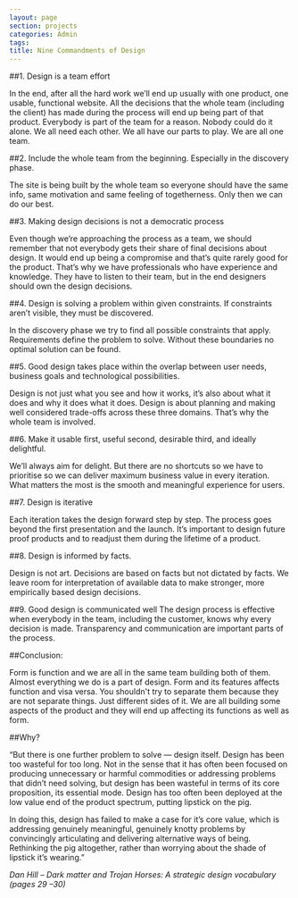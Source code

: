 ```yaml
---
layout: page
section: projects
categories: Admin
tags:
title: Nine Commandments of Design
---
```


##1. Design is a team effort

In the end, after all the hard work we’ll end up usually with one product, one usable, functional website. All the decisions that the whole team (including the client) has made during the process will end up being part of that product. Everybody is part of the team for a reason. Nobody could do it alone. We all need each other. We all have our parts to play. We are all one team.

##2. Include the whole team from the beginning. Especially in the discovery phase.

The site is being built by the whole team so everyone should have the same info, same motivation and same feeling of togetherness. Only then we can do our best.

##3. Making design decisions is not a democratic process

Even though we’re approaching the process as a team, we should remember that not everybody gets their share of final decisions about design. It would end up being a compromise and that’s quite rarely good for the product. That’s why we have professionals who have experience and knowledge. They have to listen to their team, but in the end designers should own the design decisions.

##4. Design is solving a problem within given constraints. If constraints aren’t visible, they must be discovered.

In the discovery phase we try to find all possible constraints that apply. Requirements define the problem to solve. Without these boundaries no optimal solution can be found. 

##5. Good design takes place within the overlap between user needs, business goals and technological possibilities.

Design is not just what you see and how it works, it’s also about what it does and why it does what it does. Design is about planning and making well considered trade-offs across these three domains. That’s why the whole team is involved.

##6. Make it usable first, useful second, desirable third, and ideally delightful.

We’ll always aim for delight. But there are no shortcuts so we have to prioritise so we can deliver maximum business value in every iteration. What matters the most is the smooth and meaningful experience for users.

##7. Design is iterative 

Each iteration takes the design forward step by step. The process goes beyond the first presentation and the launch. It’s important to design future proof products and to readjust them during the lifetime of a product. 

##8. Design is informed by facts.

Design is not art. Decisions are based on facts but not dictated by facts. We leave room for interpretation of available data to make stronger, more empirically based design decisions.

##9. Good design is communicated well
The design process is effective when everybody in the team, including the customer, knows why every decision is made. Transparency and communication are important parts of the process.

##Conclusion: 

Form is function and we are all in the same team building both of them.
Almost everything we do is a part of design. Form and its features affects function and visa versa. You shouldn't try to separate them because they are not separate things. Just different sides of it. We are all building some aspects of the product and they will end up affecting its functions as well as form. 

##Why?

“But there is one further problem to solve — design itself. Design has been too wasteful for too long. Not in the sense that it has often been focused on producing unnecessary or harmful commodities or addressing problems that didn’t need solving, but design has been wasteful in terms of its core proposition, its essential mode. Design has too often been deployed at the low value end of the product spectrum, putting lipstick on the pig.

In doing this, design has failed to make a case for it’s core value, which is addressing genuinely meaningful, genuinely knotty problems by convincingly articulating and delivering alternative ways of being. Rethinking the pig altogether, rather than worrying about the shade of lipstick it’s wearing.”

*Dan Hill – Dark matter and Trojan Horses: A strategic design vocabulary (pages 29 –30)*

